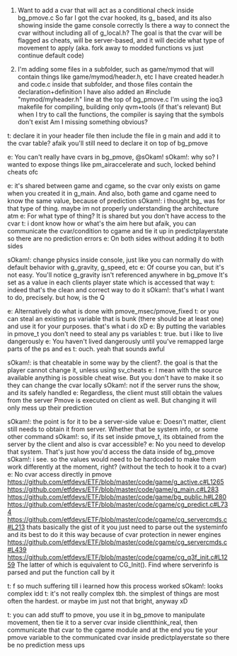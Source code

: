 

1.  Want to add a cvar that will act as a conditional check inside bg_pmove.c
So far I got the cvar hooked, its g_ based, and its also showing inside the game console correctly
Is there a way to connect the cvar without including all of g_local.h?
The goal is that the cvar will be flagged as cheats, will be server-based, and it will decide what type of movement to apply (aka. fork away to modded functions vs just continue default code)

2. I'm adding some files in a subfolder, such as game/mymod that will contain things like game/mymod/header.h, etc
I have created header.h and code.c inside that subfolder, and those files contain the declaration+definition
I have also added an #include "mymod/myheader.h" line at the top of bg_pmove.c
I'm using the ioq3 makefile for compiling, building only qvm+tools (if that's relevant)
But when I try to call the functions, the compiler is saying that the symbols don't exist
Am I missing something obvious?

t: declare it in your header file then include the file in g main and add it to the cvar table?
afaik you'll still need to declare it on top of bg_pmove

e: You can't really have cvars in bg_pmove, @sOkam!
sOkam!: why so? I wanted to expose things like pm_airaccelerate and such, locked behind cheats ofc

e: it's shared between game and cgame, so the cvar only exists on game when you created it in g_main. 
And also, both game and cgame need to know the same value, because of prediction
sOkam!: i thought bg_ was for that type of thing. maybe im not properly understanding the architecture atm
e: For what type of thing? It is shared but you don't have access to the cvar
t: i dont know how or what's the aim here but afaik, you can communicate the cvar/condition to cgame and tie it up in predictplayerstate so there are no prediction errors
e: On both sides without adding it to both sides

sOkam!: change physics inside console, just like you can normally do with default behavior with g_gravity, g_speed, etc
e: Of course you can, but it's not easy. You'll notice g_gravity isn't referenced anywhere in bg_pmove
It's set as a value in each clients player state which is accessed that way
t: indeed that's the clean and correct way to do it
sOkam!: that's what I want to do, precisely. but how, is the Q 

e: Alternatively do what is done with pmove_msec/pmove_fixed
t: or you can steal an existing ps variable that is bunk (there should be at least one) and use it for your purposes. that's what i do xD
e: By putting the variables in pmove_t you don't need to steal any ps variables
t: true. but i like to live dangerously
e: You haven't lived dangerously until you've remapped large parts of the ps and es 
t: ouch. yeah that sounds awful

sOkam!: is that cheatable in some way by the client?. the goal is that the player cannot change it, unless using sv_cheats
e: I mean with the source available anything is possible cheat wise. But you don't have to make it so they can change the cvar locally
sOkam!: not if the server runs the show, and its safely handled
e: Regardless, the client must still obtain the values from the server
Pmove is executed on client as well. But changing it will only mess up their prediction

sOkam!: the point is for it to be a server-side value
e: Doesn't matter, client still needs to obtain it from server. Whether that be system info, or some other command
sOkam!: so, if its set inside pmove_t, its obtained from the server by the client and also is cvar accessible?
e: No you need to develop that system. That's just how you'd access the data inside of bg_pmove
sOkam!: i see. so the values would need to be hardcoded to make them work differently at the moment, right? (without the tech to hook it to a cvar)
e: No cvar access directly in pmove
https://github.com/etfdevs/ETF/blob/master/code/game/g_active.c#L1265
https://github.com/etfdevs/ETF/blob/master/code/game/g_main.c#L283
https://github.com/etfdevs/ETF/blob/master/code/game/bg_public.h#L280
https://github.com/etfdevs/ETF/blob/master/code/cgame/cg_predict.c#L734
https://github.com/etfdevs/ETF/blob/master/code/cgame/cg_servercmds.c#L213
thats basically the gist of it
you just need to parse out the systeminfo and its best to do it this way because of cvar protection in newer engines
https://github.com/etfdevs/ETF/blob/master/code/cgame/cg_servercmds.c#L439
https://github.com/etfdevs/ETF/blob/master/code/cgame/cg_q3f_init.c#L1259
The latter of which is equivalent to CG_Init(). Find where serverinfo is parsed and put the function call by it

t: f so much suffering till i learned how this process worked
sOkam!: looks complex idd
t: it's not really complex tbh. the simplest of things are most often the hardest. or maybe im just not that bright, anyway xD

t:
you can add stuff to pmove, 
you use it in bg_pmove to manipulate movement, 
then tie it to a server cvar inside clientthink_real, 
then communicate that cvar to the cgame module 
and at the end you tie your pmove variable to the communicated cvar inside predictplayerstate so there be no prediction mess ups
